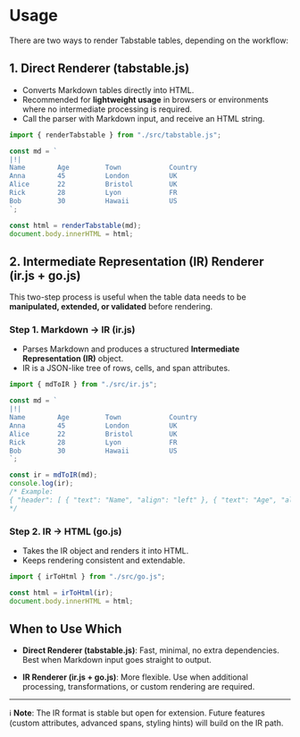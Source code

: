 # Usage

There are two ways to render Tabstable tables, depending on the workflow:

## 1. Direct Renderer (tabstable.js)

- Converts Markdown tables directly into HTML.
- Recommended for **lightweight usage** in browsers or environments where no intermediate processing is required.
- Call the parser with Markdown input, and receive an HTML string.

```js
import { renderTabstable } from "./src/tabstable.js";

const md = `
|!|
Name		Age		    Town			Country
Anna		45	        London		    UK 
Alice 		22		    Bristol	        UK
Rick		28	        Lyon			FR	 
Bob		    30          Hawaii          US 
`;

const html = renderTabstable(md);
document.body.innerHTML = html;
```

## 2. Intermediate Representation (IR) Renderer (ir.js + go.js)

This two-step process is useful when the table data needs to be **manipulated, extended, or validated** before rendering.

### Step 1. Markdown → IR (ir.js)

- Parses Markdown and produces a structured **Intermediate Representation (IR)** object.
- IR is a JSON-like tree of rows, cells, and span attributes.

```js
import { mdToIR } from "./src/ir.js";

const md = `
|!|
Name		Age		    Town			Country
Anna		45	        London		    UK 
Alice 		22		    Bristol	        UK
Rick		28	        Lyon			FR	 
Bob		    30          Hawaii          US 
`;

const ir = mdToIR(md);
console.log(ir);
/* Example:
{ "header": [ { "text": "Name", "align": "left" }, { "text": "Age", "align": "center" }, { "text": "Town", "align": "left" }, { "text": "Country", "align": "right" } ], "rows": [ [ { "text": "Anna" }, { "text": "45" }, { "text": "London" }, { "text": "UK", "rowspan": 2 } ], [ { "text": "Alice" }, { "text": "22" }, { "text": "Bristol" } ], [ { "text": "Rick" }, { "text": "" }, { "text": "Lyon" }, { "text": "FR" } ], [ { "text": "Bob" }, { "text": "30" }, { "text": "Hawaii", "colspan": 2 } ] ] }
*/
```

### Step 2. IR → HTML (go.js)

- Takes the IR object and renders it into HTML.
- Keeps rendering consistent and extendable.

```js
import { irToHtml } from "./src/go.js";

const html = irToHtml(ir);
document.body.innerHTML = html;
```

## When to Use Which

- **Direct Renderer (tabstable.js)**:
Fast, minimal, no extra dependencies. Best when Markdown input goes straight to output.

- **IR Renderer (ir.js + go.js)**:
More flexible. Use when additional processing, transformations, or custom rendering are required.

---

ℹ️ **Note**: The IR format is stable but open for extension. Future features (custom attributes, advanced spans, styling hints) will build on the IR path.

